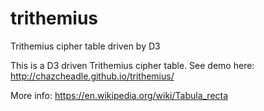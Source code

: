 # trithemius
Trithemius cipher table driven by D3

This is a D3 driven Trithemius cipher table.
See demo here: http://chazcheadle.github.io/trithemius/

More info:
https://en.wikipedia.org/wiki/Tabula_recta
